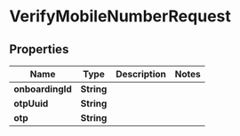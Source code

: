 

# VerifyMobileNumberRequest

## Properties

Name | Type | Description | Notes
------------ | ------------- | ------------- | -------------
**onboardingId** | **String** |  | 
**otpUuid** | **String** |  | 
**otp** | **String** |  | 




